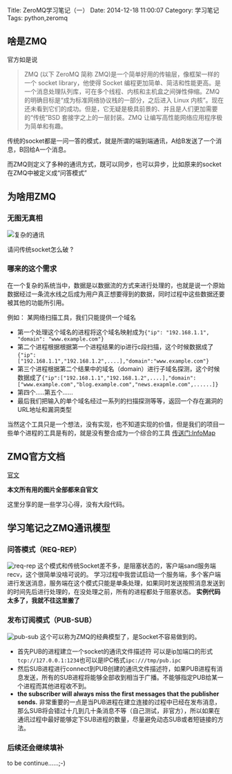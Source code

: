 Title: ZeroMQ学习笔记（一）
Date: 2014-12-18 11:00:07
Category: 学习笔记
Tags: python,zeromq

## 啥是ZMQ
官方如是说
> ZMQ (以下 ZeroMQ 简称 ZMQ)是一个简单好用的传输层，像框架一样的一个 socket library，他使得 Socket 编程更加简单、简洁和性能更高。是一个消息处理队列库，可在多个线程、内核和主机盒之间弹性伸缩。ZMQ 的明确目标是“成为标准网络协议栈的一部分，之后进入 Linux 内核”。现在还未看到它们的成功。但是，它无疑是极具前景的、并且是人们更加需要的“传统”BSD 套接字之上的一层封装。ZMQ 让编写高性能网络应用程序极为简单和有趣。

传统的socket都是一问一答的模式，就是所谓的端到端通讯，A给B发送了一个消息，B回给A一个消息。

而ZMQ则定义了多种的通讯方式，既可以同步，也可以异步，比如原来的socket在ZMQ中被定义成“问答模式”

## 为啥用ZMQ

### 无图无真相

![复杂的通讯](https://github.com/imatix/zguide/raw/master/images/fig8.png)

请问传统socket怎么破 ?

### 哪来的这个需求

在一个复杂的系统当中，数据是以数据流的方式来进行处理的，也就是说一个原始数据经过一条流水线之后成为用户真正想要得到的数据，同时过程中这些数据还要被其他的功能所引用。

例如：
某网络扫描工具，我们只能提供一个域名

- 第一个处理这个域名的进程将这个域名映射成为```{"ip": "192.168.1.1", "domain": "www.example.com"}```
- 第二个进程根据根据第一个进程结果的ip进行c段扫描，这个时候数据成了```{"ip":["192.168.1.1","192.168.1.2",....],"domain":"www.example.com"}```
- 第三个进程根据第二个结果中的域名（domain）进行子域名探测，这个时候数据成了```{"ip":["192.168.1.1","192.168.1.2",....],"domain":["www.example.com","blog.example.com","news.exapmle.com",......]}```
- 第四个.....第五个......
- 最后我们把输入的单个域名经过一系列的扫描探测等等，返回一个存在漏洞的URL地址和漏洞类型

当然这个工具只是一个想法，没有实现，也不知道实现的价值，但是我们的项目一些单个进程的工具是有的，就是没有整合成为一个综合的工具
[传送门:InfoMap](https://github.com/kttzd/informap)

## ZMQ官方文档

[官文](http://zguide.zeromq.org/py:all)

**本文所有用的图片全部都来自官文**

这里分享的是一些学习心得，没有大段代码。

## 学习笔记之ZMQ通讯模型

### 问答模式（REQ-REP）
![req-rep](https://github.com/imatix/zguide/raw/master/images/fig2.png)
这个模式和传统Socket差不多，是阻塞状态的，客户端sand服务端recv，这个很简单没啥可说的。
学习过程中我尝试启动一个服务端，多个客户端进行发送消息，服务端在这个模式只能是单条处理，如果同时发送按照消息发送到的时间先后进行处理的，在没处理之前，所有的进程都处于阻塞状态。
**实例代码太多了，我就不往这里搬了**

### 发布订阅模式（PUB-SUB）

![pub-sub](https://github.com/imatix/zguide/raw/master/images/fig4.png)
这个可以称为ZMQ的经典模型了，是Socket不容易做到的。

- 首先PUB的进程建立一个socket的通讯文件描述符 可以是ip加端口的形式```tcp://127.0.0.1:1234```也可以是IPC格式```ipc:///tmp/pub.ipc```
- 然后SUB进程进行connect到PUB创建的通讯文件描述符，如果PUB进程有消息发送，所有的SUB进程将能够全部收到相当于广播。不能够指定PUB给某一个进程而其他进程收不到。
- **the subscriber will always miss the first messages that the publisher sends.** 非常重要的一点是当PUB进程在建立连接的过程中已经在发布消息，那么SUB将会错过十几到几十条消息不等（自己测试，非官方），所以如果在通讯过程中最好能够定下SUB进程的数量，尽量避免动态SUB或者短链接的方法。

### 后续还会继续填补

to be continue......;-)

